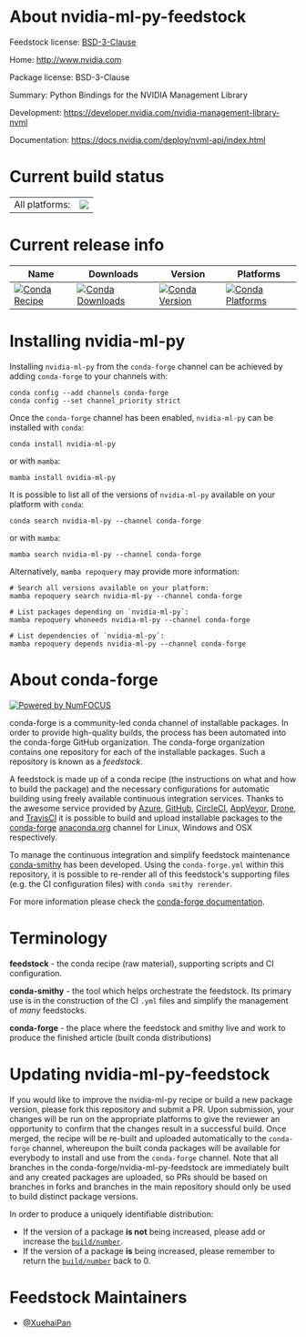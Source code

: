 About nvidia-ml-py-feedstock
============================

Feedstock license: [BSD-3-Clause](https://github.com/conda-forge/nvidia-ml-py-feedstock/blob/main/LICENSE.txt)

Home: http://www.nvidia.com

Package license: BSD-3-Clause

Summary: Python Bindings for the NVIDIA Management Library

Development: https://developer.nvidia.com/nvidia-management-library-nvml

Documentation: https://docs.nvidia.com/deploy/nvml-api/index.html

Current build status
====================


<table><tr><td>All platforms:</td>
    <td>
      <a href="https://dev.azure.com/conda-forge/feedstock-builds/_build/latest?definitionId=17494&branchName=main">
        <img src="https://dev.azure.com/conda-forge/feedstock-builds/_apis/build/status/nvidia-ml-py-feedstock?branchName=main">
      </a>
    </td>
  </tr>
</table>

Current release info
====================

| Name | Downloads | Version | Platforms |
| --- | --- | --- | --- |
| [![Conda Recipe](https://img.shields.io/badge/recipe-nvidia--ml--py-green.svg)](https://anaconda.org/conda-forge/nvidia-ml-py) | [![Conda Downloads](https://img.shields.io/conda/dn/conda-forge/nvidia-ml-py.svg)](https://anaconda.org/conda-forge/nvidia-ml-py) | [![Conda Version](https://img.shields.io/conda/vn/conda-forge/nvidia-ml-py.svg)](https://anaconda.org/conda-forge/nvidia-ml-py) | [![Conda Platforms](https://img.shields.io/conda/pn/conda-forge/nvidia-ml-py.svg)](https://anaconda.org/conda-forge/nvidia-ml-py) |

Installing nvidia-ml-py
=======================

Installing `nvidia-ml-py` from the `conda-forge` channel can be achieved by adding `conda-forge` to your channels with:

```
conda config --add channels conda-forge
conda config --set channel_priority strict
```

Once the `conda-forge` channel has been enabled, `nvidia-ml-py` can be installed with `conda`:

```
conda install nvidia-ml-py
```

or with `mamba`:

```
mamba install nvidia-ml-py
```

It is possible to list all of the versions of `nvidia-ml-py` available on your platform with `conda`:

```
conda search nvidia-ml-py --channel conda-forge
```

or with `mamba`:

```
mamba search nvidia-ml-py --channel conda-forge
```

Alternatively, `mamba repoquery` may provide more information:

```
# Search all versions available on your platform:
mamba repoquery search nvidia-ml-py --channel conda-forge

# List packages depending on `nvidia-ml-py`:
mamba repoquery whoneeds nvidia-ml-py --channel conda-forge

# List dependencies of `nvidia-ml-py`:
mamba repoquery depends nvidia-ml-py --channel conda-forge
```


About conda-forge
=================

[![Powered by
NumFOCUS](https://img.shields.io/badge/powered%20by-NumFOCUS-orange.svg?style=flat&colorA=E1523D&colorB=007D8A)](https://numfocus.org)

conda-forge is a community-led conda channel of installable packages.
In order to provide high-quality builds, the process has been automated into the
conda-forge GitHub organization. The conda-forge organization contains one repository
for each of the installable packages. Such a repository is known as a *feedstock*.

A feedstock is made up of a conda recipe (the instructions on what and how to build
the package) and the necessary configurations for automatic building using freely
available continuous integration services. Thanks to the awesome service provided by
[Azure](https://azure.microsoft.com/en-us/services/devops/), [GitHub](https://github.com/),
[CircleCI](https://circleci.com/), [AppVeyor](https://www.appveyor.com/),
[Drone](https://cloud.drone.io/welcome), and [TravisCI](https://travis-ci.com/)
it is possible to build and upload installable packages to the
[conda-forge](https://anaconda.org/conda-forge) [anaconda.org](https://anaconda.org/)
channel for Linux, Windows and OSX respectively.

To manage the continuous integration and simplify feedstock maintenance
[conda-smithy](https://github.com/conda-forge/conda-smithy) has been developed.
Using the ``conda-forge.yml`` within this repository, it is possible to re-render all of
this feedstock's supporting files (e.g. the CI configuration files) with ``conda smithy rerender``.

For more information please check the [conda-forge documentation](https://conda-forge.org/docs/).

Terminology
===========

**feedstock** - the conda recipe (raw material), supporting scripts and CI configuration.

**conda-smithy** - the tool which helps orchestrate the feedstock.
                   Its primary use is in the construction of the CI ``.yml`` files
                   and simplify the management of *many* feedstocks.

**conda-forge** - the place where the feedstock and smithy live and work to
                  produce the finished article (built conda distributions)


Updating nvidia-ml-py-feedstock
===============================

If you would like to improve the nvidia-ml-py recipe or build a new
package version, please fork this repository and submit a PR. Upon submission,
your changes will be run on the appropriate platforms to give the reviewer an
opportunity to confirm that the changes result in a successful build. Once
merged, the recipe will be re-built and uploaded automatically to the
`conda-forge` channel, whereupon the built conda packages will be available for
everybody to install and use from the `conda-forge` channel.
Note that all branches in the conda-forge/nvidia-ml-py-feedstock are
immediately built and any created packages are uploaded, so PRs should be based
on branches in forks and branches in the main repository should only be used to
build distinct package versions.

In order to produce a uniquely identifiable distribution:
 * If the version of a package **is not** being increased, please add or increase
   the [``build/number``](https://docs.conda.io/projects/conda-build/en/latest/resources/define-metadata.html#build-number-and-string).
 * If the version of a package **is** being increased, please remember to return
   the [``build/number``](https://docs.conda.io/projects/conda-build/en/latest/resources/define-metadata.html#build-number-and-string)
   back to 0.

Feedstock Maintainers
=====================

* [@XuehaiPan](https://github.com/XuehaiPan/)

